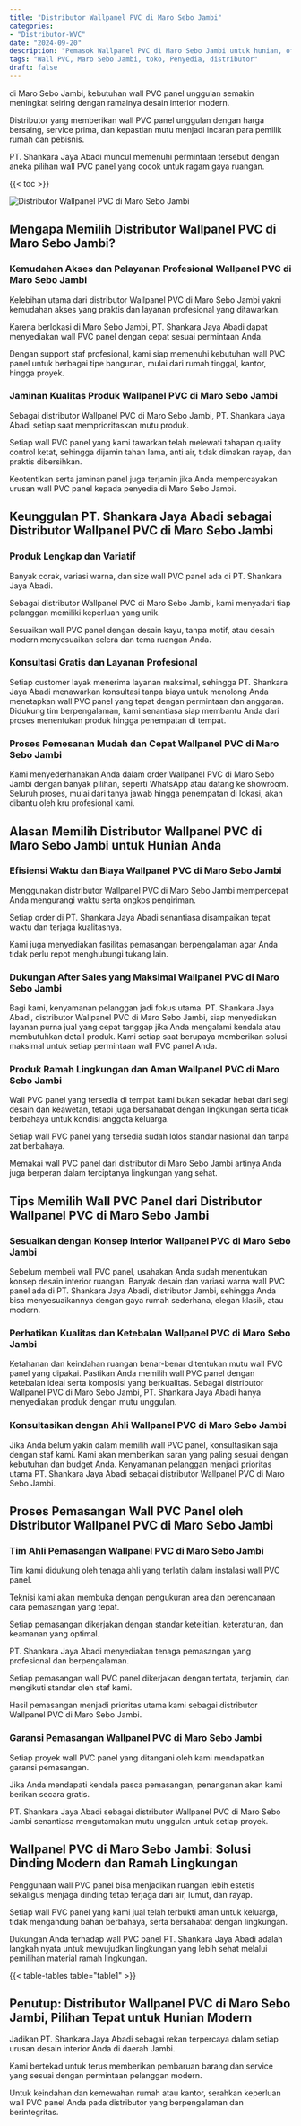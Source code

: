 ```yaml
---
title: "Distributor Wallpanel PVC di Maro Sebo Jambi"
categories: 
- "Distributor-WVC"
date: "2024-09-20"
description: "Pemasok Wallpanel PVC di Maro Sebo Jambi untuk hunian, office, dan toko. Panel terbaik, pilihan motif, pilihan warna modern, beserta jasa pemasangan ditangani oleh tenaga ahli berpengalaman dan garansi resmi!|Jasa distribusi Wallpanel PVC di Maro Sebo Jambi bagi keperluan rumah, kantor, atau ritel, beserta produk terbaik dan penempatan oleh teknisi berpengalaman dan jaminan resmi.|Pilihan Wallpanel PVC di Maro Sebo Jambi yang terpercaya untuk hunian, kantor, dan toko, bersama panel berkualitas dan instalasi dikerjakan oleh tim ahli dan kepastian resmi.|Distribusi Wallpanel PVC di Maro Sebo Jambi bagi hunian, kantor, serta ritel, dengan material berkualitas dan pemasangan dikerjakan oleh tenaga ahli berpengalaman, disertai beserta garansi resmi.}"
tags: "Wall PVC, Maro Sebo Jambi, toko, Penyedia, distributor"
draft: false
---
```


di Maro Sebo Jambi, kebutuhan wall PVC panel unggulan semakin meningkat seiring dengan ramainya desain interior modern.

Distributor yang memberikan wall PVC panel unggulan dengan harga bersaing, service prima, dan kepastian mutu menjadi incaran para pemilik rumah dan pebisnis.

PT. Shankara Jaya Abadi muncul memenuhi permintaan tersebut dengan aneka pilihan wall PVC panel yang cocok untuk ragam gaya ruangan.

{{< toc >}}

![Distributor Wallpanel PVC di Maro Sebo Jambi](/images/Distributor-WVC/Distributor-Wallpanel-PVC-di-Maro-Sebo-Jambi.png)


## Mengapa Memilih Distributor Wallpanel PVC di Maro Sebo Jambi?

### Kemudahan Akses dan Pelayanan Profesional Wallpanel PVC di Maro Sebo Jambi

Kelebihan utama dari distributor Wallpanel PVC di Maro Sebo Jambi yakni kemudahan akses yang praktis dan layanan profesional yang ditawarkan.

Karena berlokasi di Maro Sebo Jambi, PT. Shankara Jaya Abadi dapat menyediakan wall PVC panel dengan cepat sesuai permintaan Anda.

Dengan support staf profesional, kami siap memenuhi kebutuhan wall PVC panel untuk berbagai tipe bangunan, mulai dari rumah tinggal, kantor, hingga proyek.

### Jaminan Kualitas Produk Wallpanel PVC di Maro Sebo Jambi

Sebagai distributor Wallpanel PVC di Maro Sebo Jambi, PT. Shankara Jaya Abadi setiap saat memprioritaskan mutu produk.

Setiap wall PVC panel yang kami tawarkan telah melewati tahapan quality control ketat, sehingga dijamin tahan lama, anti air, tidak dimakan rayap, dan praktis dibersihkan.

Keotentikan serta jaminan panel juga terjamin jika Anda mempercayakan urusan wall PVC panel kepada penyedia di Maro Sebo Jambi.

## Keunggulan PT. Shankara Jaya Abadi sebagai Distributor Wallpanel PVC di Maro Sebo Jambi

### Produk Lengkap dan Variatif

Banyak corak, variasi warna, dan size wall PVC panel ada di PT. Shankara Jaya Abadi.

Sebagai distributor Wallpanel PVC di Maro Sebo Jambi, kami menyadari tiap pelanggan memiliki keperluan yang unik.

Sesuaikan wall PVC panel dengan desain kayu, tanpa motif, atau desain modern menyesuaikan selera dan tema ruangan Anda.

### Konsultasi Gratis dan Layanan Profesional

Setiap customer layak menerima layanan maksimal, sehingga PT. Shankara Jaya Abadi menawarkan konsultasi tanpa biaya untuk menolong Anda menetapkan wall PVC panel yang tepat dengan permintaan dan anggaran. Didukung tim berpengalaman, kami senantiasa siap membantu Anda dari proses menentukan produk hingga penempatan di tempat.

### Proses Pemesanan Mudah dan Cepat Wallpanel PVC di Maro Sebo Jambi

Kami menyederhanakan Anda dalam order Wallpanel PVC di Maro Sebo Jambi dengan banyak pilihan, seperti WhatsApp atau datang ke showroom. Seluruh proses, mulai dari tanya jawab hingga penempatan di lokasi, akan dibantu oleh kru profesional kami.

## Alasan Memilih Distributor Wallpanel PVC di Maro Sebo Jambi untuk Hunian Anda

### Efisiensi Waktu dan Biaya Wallpanel PVC di Maro Sebo Jambi

Menggunakan distributor Wallpanel PVC di Maro Sebo Jambi mempercepat Anda mengurangi waktu serta ongkos pengiriman.

Setiap order di PT. Shankara Jaya Abadi senantiasa disampaikan tepat waktu dan terjaga kualitasnya.

Kami juga menyediakan fasilitas pemasangan berpengalaman agar Anda tidak perlu repot menghubungi tukang lain.

### Dukungan After Sales yang Maksimal Wallpanel PVC di Maro Sebo Jambi

Bagi kami, kenyamanan pelanggan jadi fokus utama. PT. Shankara Jaya Abadi, distributor Wallpanel PVC di Maro Sebo Jambi, siap menyediakan layanan purna jual yang cepat tanggap jika Anda mengalami kendala atau membutuhkan detail produk. Kami setiap saat berupaya memberikan solusi maksimal untuk setiap permintaan wall PVC panel Anda.

### Produk Ramah Lingkungan dan Aman Wallpanel PVC di Maro Sebo Jambi

Wall PVC panel yang tersedia di tempat kami bukan sekadar hebat dari segi desain dan keawetan, tetapi juga bersahabat dengan lingkungan serta tidak berbahaya untuk kondisi anggota keluarga.

Setiap wall PVC panel yang tersedia sudah lolos standar nasional dan tanpa zat berbahaya.

Memakai wall PVC panel dari distributor di Maro Sebo Jambi artinya Anda juga berperan dalam terciptanya lingkungan yang sehat.

## Tips Memilih Wall PVC Panel dari Distributor Wallpanel PVC di Maro Sebo Jambi

### Sesuaikan dengan Konsep Interior Wallpanel PVC di Maro Sebo Jambi

Sebelum membeli wall PVC panel, usahakan Anda sudah menentukan konsep desain interior ruangan. Banyak desain dan variasi warna wall PVC panel ada di PT. Shankara Jaya Abadi, distributor Jambi, sehingga Anda bisa menyesuaikannya dengan gaya rumah sederhana, elegan klasik, atau modern.

### Perhatikan Kualitas dan Ketebalan Wallpanel PVC di Maro Sebo Jambi

Ketahanan dan keindahan ruangan benar-benar ditentukan mutu wall PVC panel yang dipakai. Pastikan Anda memilih wall PVC panel dengan ketebalan ideal serta komposisi yang berkualitas. Sebagai distributor Wallpanel PVC di Maro Sebo Jambi, PT. Shankara Jaya Abadi hanya menyediakan produk dengan mutu unggulan.

### Konsultasikan dengan Ahli Wallpanel PVC di Maro Sebo Jambi

Jika Anda belum yakin dalam memilih wall PVC panel, konsultasikan saja dengan staf kami. Kami akan memberikan saran yang paling sesuai dengan kebutuhan dan budget Anda. Kenyamanan pelanggan menjadi prioritas utama PT. Shankara Jaya Abadi sebagai distributor Wallpanel PVC di Maro Sebo Jambi.

## Proses Pemasangan Wall PVC Panel oleh Distributor Wallpanel PVC di Maro Sebo Jambi

### Tim Ahli Pemasangan Wallpanel PVC di Maro Sebo Jambi

Tim kami didukung oleh tenaga ahli yang terlatih dalam instalasi wall PVC panel.

Teknisi kami akan membuka dengan pengukuran area dan perencanaan cara pemasangan yang tepat.

Setiap pemasangan dikerjakan dengan standar ketelitian, keteraturan, dan keamanan yang optimal.

PT. Shankara Jaya Abadi menyediakan tenaga pemasangan yang profesional dan berpengalaman.

Setiap pemasangan wall PVC panel dikerjakan dengan tertata, terjamin, dan mengikuti standar oleh staf kami.

Hasil pemasangan menjadi prioritas utama kami sebagai distributor Wallpanel PVC di Maro Sebo Jambi.

### Garansi Pemasangan Wallpanel PVC di Maro Sebo Jambi

Setiap proyek wall PVC panel yang ditangani oleh kami mendapatkan garansi pemasangan.

Jika Anda mendapati kendala pasca pemasangan, penanganan akan kami berikan secara gratis.

PT. Shankara Jaya Abadi sebagai distributor Wallpanel PVC di Maro Sebo Jambi senantiasa mengutamakan mutu unggulan untuk setiap proyek.

## Wallpanel PVC di Maro Sebo Jambi: Solusi Dinding Modern dan Ramah Lingkungan

Penggunaan wall PVC panel bisa menjadikan ruangan lebih estetis sekaligus menjaga dinding tetap terjaga dari air, lumut, dan rayap.

Setiap wall PVC panel yang kami jual telah terbukti aman untuk keluarga, tidak mengandung bahan berbahaya, serta bersahabat dengan lingkungan.

Dukungan Anda terhadap wall PVC panel PT. Shankara Jaya Abadi adalah langkah nyata untuk mewujudkan lingkungan yang lebih sehat melalui pemilihan material ramah lingkungan.

{{< table-tables table="table1" >}}

## Penutup: Distributor Wallpanel PVC di Maro Sebo Jambi, Pilihan Tepat untuk Hunian Modern

Jadikan PT. Shankara Jaya Abadi sebagai rekan terpercaya dalam setiap urusan desain interior Anda di daerah Jambi.

Kami bertekad untuk terus memberikan pembaruan barang dan service yang sesuai dengan permintaan pelanggan modern.

Untuk keindahan dan kemewahan rumah atau kantor, serahkan keperluan wall PVC panel Anda pada distributor yang berpengalaman dan berintegritas.